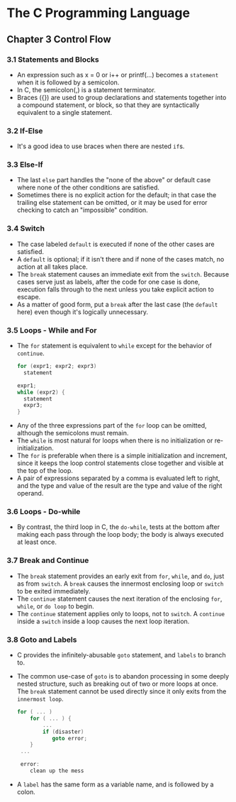 # The C Programming Language

## Chapter 3 Control Flow

### 3.1 Statements and Blocks
- An expression such as x = 0 or i++ or printf(...) becomes a `statement` when it is followed by a semicolon.
- In C, the semicolon(,) is a statement terminator.
- Braces ({}) are used to group declarations and statements together into a compound statement, or block, so that they are syntactically equivalent to a single statement.

### 3.2 If-Else
- It's a good idea to use braces when there are nested `if`s.

### 3.3 Else-If
- The last `else` part handles the "none of the above" or default case where none of the other conditions are satisfied. 
- Sometimes there is no explicit action for the default; in that case the trailing else statement can be omitted, or it may be used for error checking to catch an "impossible" condition.

### 3.4 Switch
- The case labeled `default` is executed if none of the other cases are satisfied. 
- A `default` is optional; if it isn't there and if none of the cases match, no action at all takes place.
- The `break` statement causes an immediate exit from the `switch`. Because cases serve just as labels, after the code for one case is done, execution falls through to the next unless you take explicit action to escape.
- As a matter of good form, put a `break` after the last case (the `default` here) even though it's logically unnecessary.

### 3.5 Loops - While and For
- The `for` statement is equivalent to `while` except for the behavior of `continue`.
  ```c
  for (expr1; expr2; expr3)
    statement

  expr1;
  while (expr2) {
    statement
    expr3;
  }
  ```
- Any of the three expressions part of the `for` loop can be omitted, although the semicolons must remain.
- The `while` is most natural for loops when there is no initialization or re-initialization.
- The `for` is preferable when there is a simple initialization and increment, since it keeps the loop control statements close together and visible at the top of the loop.
- A pair of expressions separated by a comma is evaluated left to right, and the type and value of the result are the type and value of the right operand.

### 3.6 Loops - Do-while
- By contrast, the third loop in C, the `do-while`, tests at the bottom after making each pass through the loop body; the body is always executed at least once.

### 3.7 Break and Continue
- The `break` statement provides an early exit from `for`, `while`, and `do`, just as from `switch`. A `break` causes the innermost enclosing loop or `switch` to be exited immediately.
- The `continue` statement causes the next iteration of the enclosing `for`, `while`, or `do loop` to begin.
- The `continue` statement applies only to loops, not to `switch`. A `continue` inside a `switch` inside a loop causes the next loop iteration.

### 3.8 Goto and Labels
- C provides the infinitely-abusable `goto` statement, and `labels` to branch to.
- The common use-case of `goto` is to abandon processing in some deeply nested structure, such as breaking out of two or more loops at once. The `break` statement cannot be used directly since it only exits from the `innermost loop`.

  ```c
  for ( ... ) 
      for ( ... ) {
          ...
          if (disaster)
             goto error;
      }
   ...

   error:
      clean up the mess
  ```
- A `label` has the same form as a variable name, and is followed by a colon.